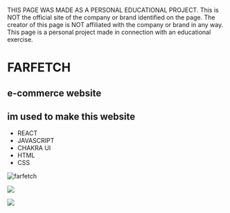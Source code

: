 THIS PAGE WAS MADE AS A PERSONAL EDUCATIONAL PROJECT. This is NOT the official site of the company or brand identified on the page. The creator of this page is NOT affiliated with the company or brand in any way. This page is a personal project made in connection with an educational exercise.

# FARFETCH  



## e-commerce website

## im used to make this website

- REACT
- JAVASCRIPT                                                                                       
-  CHAKRA UI
-  HTML 
-  CSS


![farfetch](https://lh3.googleusercontent.com/J3bSdde0I7SdXnjAkzZ11SpQAajMnXdBg0_2dJp0dM0YITSuWF0V-vctFNk3loK19KvdxvLu_hv6G2OtvuIVqoWn7nxjh5n1KGyEzZkm9UDvsC_2lnw-qHe4wlebchG2egLspEBpcH5NI5dfe990ErvpDGtKvumDOQch8sUNXUJUqs5n5QHSc52YYsrv1mOvvho6q4R_enN1kiWDu17R12NVJrCHQLGigKHgWusXEpJv12hBkr3Pi16PGkP8UoHadMRFMFte1ki4u8_St9QUa2VH-kEGUHXuruINSnsP27JpzjG-rxpPSTWaOZHbQ11YcPTmIoY9t7FCuVzLq4ZyGbH6v_SsAqmkqevlv3ex_n6vDoo3rDRHFeo8if9f_Dc7PfwFAt01GeDDrZoErGzZTfXu8_X6NvTh_uV6Vz2QPPVrCIB6_crFT3LFOGDzL8MLGSbdeArQbsFnDiYtK76gxqzZc3Dko9dMTvxiRQps1Tm-aRWkCfA-rHrjGrNgOhnzff3cKnIs-P2sSn6lr3CjYAZEuC1mJ3LYfCz8NwInTOYqWmajL4_bLRfUONz5ONiZdn12mIfCs7PDeg0wnUEcyjtcQ7YhL1p_oJ_f3E7eJcJQRcBLZq3JYZ9glivaI5Z4dm7FjHaUJ8k-ZYbpvA5RhXPHgJGuqmu8-jxjefAu4FI6FNzGYfFsVFEuP_QGuygFzvhbynSBhwT5Wayo9ZKJXaygNgP8FBEnoFA0lBiwuTkNDvibJHd7Zpw8ZPGZFjrR0cPEONhv5Ax-Bbg5SvxVSZjndiH6AF2TjSeNS0t08DYLcLs1wiZ17uVNS29m68gNA3dcv6LC0AQPShTqWiU7czxgabjdVFmgoN6W-8rLtSuhbyb4h0TsqNna7ZcC6Zqg-ZkMcMdnNPzt-sd2X0D2GVuXp61PqJkndsYjQYA7_8BjZNHYlw=w1314-h821-no?authuser=0)

![](https://lh3.googleusercontent.com/KHh7p3C-eSA2Vp2tyOEbBMpV4zpMH566rVlsEaVs2jwDqhEEj23vKPxcdpoS9p84A11h2F2h2d6VuJmB0-ncIJo0P5eyvfj3fXTxJur140RcCmwJX7k_cQVr6xkURGU8I97hlecfjD0H4PSC6POyok7Vz0-kcCdqnpNpH_aPZ367HpyDfet7KYgDxIfAjESgggDAGnB4Pzp8fcB4ztZ_F2JKH9LRjHTH-uYqzy0fhoCCwh62LsHsNeL6TE5EkDq2GO7NmLtYh79Qo3ggwRdqq1v9smpaj6FgYmK8z4gXqkHttdX4g2-rUgYMNfre0vJkWWh9hYuVbDW5YDOJr19MoVxdBe82QuUp_zB_EN18VwjTO6Syup5NQzBaMXuIK5by106wePlWrqbXOy_f9iHscDCqcFiKguoRrP5aYqrDdX_7BC8QrsUpM0WWLtiRYVLKyOjQ5aOj4onnLCH72Tl-N0C85A7m7tL248nEKYXsLzGECAga6nRiF-udTUF8Oqvt5juHVTG7eHqtLyI-MUOiTWG2XCiytXk0eZxadc9IfNobpmQP1yittr8Dn4-5c9nQJlxYTWyTYjAgcFNYDcNhKX0PATqcC8iizUyyqafmjC94Yfal9F9btzdXE7sb2SPqy2hdzhMY27k2sWg4bb_SwTbKXxSnw13-LLDWa1dX8-eT8zisN0YOjuugiDWzNHnbJOpFIskXJrW6n7i2NCysXyV6OiwZH6B99tlblrI4JlDbaLpzwarzzr7mCgWwm3eOvJhMv-l2Iv53NtdgcZR1nPLPn66KYiyTFZDSkLrkUDPgBhaxH69sGDkxVZM5l37lvjjfW7PFVJn7cll7I5nEg280qr73MkMlmHk89xnOO_9JcKL6WTDq__Bw7LHuLQJWz9m65TFSIZVzNU4eanFmT7E7Ztf6Hycj8nUTjfEkwGYb4wXuPw=w1314-h821-no?authuser=0)

![](https://lh3.googleusercontent.com/XmPUKy-QPynHroFwt9IWUSULjl61ML9O7XjycGq7mcMfWwgt6phsq0OfsltFn6KRH9EctCD1pe8BC30BnvBYbm46pqp78rzUEWq54xqNltPFdVIcHNY_8m45WB6HQwol03wbgHhoo3AaFDkl218dMdpLaTNekiI1XDuTqx59mo7-smuL5jbZqiHwg9tXDswT0e9_h9CJy54Bqlj6ogOj09k93VBT_BfeVPeNxOcNXoUAvtoAz-4cgXXvayrRpmXf8mAQSzr7Sm-VKLX_6OanUTUSgRXTpKw8m28PaT-oy0ZFpPaxYlLQcpVvwGxQcmWEr8tcwfIjp2oCBzFjA2MAQHP1qR_hHii2-d64IyreO57qKCwpynM9lJ0iti0XETvFMKQ4i1HgU0f6r8gQltdrKFXx4JgZasXzFJxK4JAAKNvi8v2k3XI-8JkxzqOMj-cGrqbybF0q2rrQWrHHnLhMz7YmQOt8vMy_ROvfj_KHIqvHYjt-_GHbd1Hba3QwIWYm_BbqOF8MP7WvBP0zR2hDLg2YDs8N6aaZlcEVoUJW00n-ni2AtLii1k5EfwmfaNFsX_eZLDLmy47o8Ohh9dYGl5Rpu2L4NhOv4G7AduxMfSnsjteVkk6RAixrPu6fwFCcJbiTwj6wOe2dV3MtARbHLeDFRPPeAivf6I82x-TuE-NHM2u_lYFDvhtgOvalIqZpW2408B7-Fg15AgrUy2MdmpR9Sj4dLsRS0XeAZbuwdOEzskaB5yqEQgU9WoWNb_sWpCDVPI21j4s2XL0zple9gsZxC7AAbQEXjxXiJdllkZkICUokBZGO701mOrY0oIRYIGL7tB2Jz_YEZWuyQFVg69OG7H5N3aPPi2Uo7zJPDn_AcXUXeEm541LdzPelLdsjyoQOUdussGrnM0fQ6U-g1Z0iBEak-yYBOnqaDWTECHVU49zNrg=w1314-h821-no?authuser=0)




